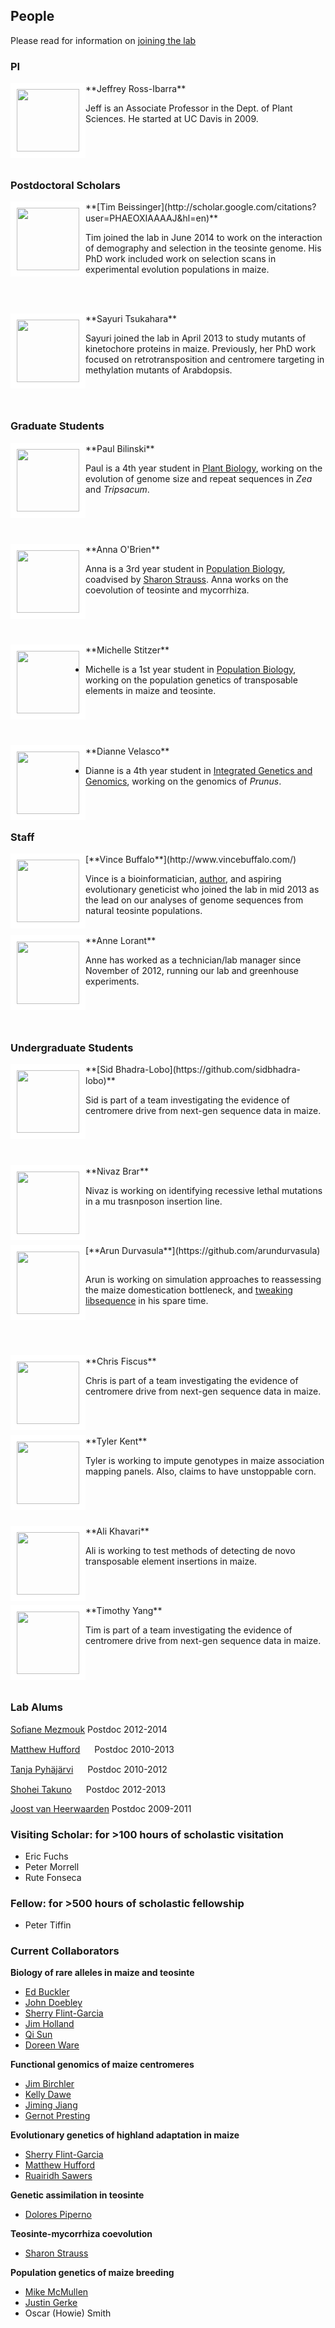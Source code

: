 ## People

Please read for information on [joining the lab](http://www.rilab.org/prosp.html)

### PI

<div style="float: left">
<img src="http://www.rilab.org/images/rossibarra.jpg" style="border:10px solid white"; width=100px">
</div>
**Jeffrey Ross-Ibarra** <a href="https://github.com/rossibarra/CV"><img src="http://www.rilab.org/images/txt.png" style="width: 15px;"></a> <a href="https://twitter.com/jrossibarra"><img src="http://www.rilab.org/images/Twitter_logo_blue.png" style="width: 15px;"></a>

Jeff is an Associate Professor in the Dept. of Plant Sciences. He started at UC Davis in 2009. 

<br><br><br>
### Postdoctoral Scholars

<div style="float: left">
<img src="http://www.rilab.org/images/beissinger.jpg" style="border:10px solid white"; width=100px">
</div>
**[Tim Beissinger](http://scholar.google.com/citations?user=PHAEOXIAAAAJ&hl=en)** <a href="https://twitter.com/timbeissinger"><img src="http://www.rilab.org/images/Twitter_logo_blue.png" style="width: 15px;"></a>

Tim joined the lab in June 2014 to work on the interaction of demography and selection in the teosinte genome.  His PhD work included work on selection scans in experimental evolution populations in maize.

<br><br>
<div style="float: left">
<img src="http://www.rilab.org/images/tsukahara.JPG" style="border:10px solid white"; width=100px">
</div>
**Sayuri Tsukahara**

Sayuri joined the lab in April 2013 to study mutants of kinetochore proteins in maize.  Previously, her PhD work focused on retrotransposition and centromere targeting in methylation mutants of Arabdopsis.

<br><br>
### Graduate Students

<div style="float: left">
<img src="http://www.rilab.org/images/bilinski.png" style="border:10px solid white"; width=100px">
</div>
**Paul Bilinski** <a href="https://twitter.com/pbilinsk"><img src="http://www.rilab.org/images/Twitter_logo_blue.png" style="width: 15px;"></a>

Paul is a 4th year student in [Plant Biology](http://biosci3.ucdavis.edu/gradGroups/pb/), working on the evolution of genome size and repeat sequences in *Zea* and *Tripsacum*.

<br><br><br>
<div style="float: left">
<img src="http://www.rilab.org/images/obrien.jpg" style="border:10px solid white"; width=100px">
</div>
**Anna O'Brien**

Anna is a 3rd year student in [Population Biology](http://www-eve.ucdavis.edu/eve/pbg/), coadvised by [Sharon Strauss](http://sharonstrauss.wordpress.com). Anna works on the coevolution of teosinte and mycorrhiza.

<br><br><br>
<div style="float: left">
<img src="http://www.rilab.org/images/stitzer.jpg" style="border:10px solid white"; width=100px">
</div>
**Michelle Stitzer**

* Michelle is a 1st year student in [Population Biology](http://www-eve.ucdavis.edu/eve/pbg/), working on the population genetics of transposable elements in maize and teosinte.

<br><br><br>
<div style="float: left">
<img src="http://www.rilab.org/images/cornkey.png" style="border:10px solid white"; width=100px">
</div>
**Dianne Velasco** <a href="https://twitter.com/napknscrib"><img src="http://www.rilab.org/images/Twitter_logo_blue.png" style="width: 15px;"></a>

* Dianne is a 4th year student in [Integrated Genetics and Genomics](http://biosci3.ucdavis.edu/GradGroups/GGG/Default.aspx), working on the genomics of *Prunus*.
 
<br><br>
### Staff

<div style="float: left">
<img src="http://www.rilab.org/images/cornkey.png" style="border:10px solid white"; width=100px">
</div>
[**Vince Buffalo**](http://www.vincebuffalo.com/) <a href="https://twitter.com/vsbuffalo"><img src="http://www.rilab.org/images/Twitter_logo_blue.png" style="width: 15px;"></a>

Vince is a bioinformatician, [author](http://www.amazon.com/Bioinformatics-Data-Skills-Reproducible-Research/dp/1449367372), and aspiring evolutionary geneticist who joined the lab in mid 2013 as the lead on our analyses of genome sequences from natural teosinte populations. 

<br>
<div style="float: left">
<img src="http://www.rilab.org/images/cornkey.png" style="border:10px solid white"; width=100px">
</div>
**Anne Lorant**

Anne has worked as a technician/lab manager since November of 2012, running our lab and greenhouse experiments.

<br><br><br>
### Undergraduate Students

<div style="float: left">
<img src="http://www.rilab.org/images/bhadralobo.jpeg" style="border:10px solid white"; width=100px">
</div>
**[Sid Bhadra-Lobo](https://github.com/sidbhadra-lobo)** <a href="https://twitter.com/SidBL"><img src="http://www.rilab.org/images/Twitter_logo_blue.png" style="width: 15px;"></a>

Sid is part of a team investigating the evidence of centromere drive from next-gen sequence data in maize.

<br><br><br>
<div style="float: left">
<img src="http://www.rilab.org/images/cornkey.png" style="border:10px solid white"; width=100px">
</div>
**Nivaz Brar** <a href="https://twitter.com/Nivaz1"><img src="http://www.rilab.org/images/Twitter_logo_blue.png" style="width: 15px;"></a>

Nivaz is working on identifying recessive lethal mutations in a mu trasnposon insertion line.

<br><br>
<div style="float: left">
<img src="http://www.rilab.org/images/durvasula.jpeg" style="border:10px solid white"; width=100px">
</div>
[**Arun Durvasula**](https://github.com/arundurvasula) <a href="https://twitter.com/arundurvasula"><img src="http://www.rilab.org/images/Twitter_logo_blue.png" style="width: 15px;"></a>

Arun is working on simulation approaches to reassessing the maize domestication bottleneck, and [tweaking libsequence](https://github.com/arundurvasula/libsequencevcf-1.7.6) in his spare time.

<br><br><br>
<div style="float: left">
<img src="http://www.rilab.org/images/cornkey.png" style="border:10px solid white"; width=100px">
</div>
**Chris Fiscus** <a href="https://twitter.com/cjfiscu"><img src="http://www.rilab.org/images/Twitter_logo_blue.png" style="width: 15px;"></a> 

Chris is part of a team investigating the evidence of centromere drive from next-gen sequence data in maize.

<br><br>
<div style="float: left">
<img src="http://www.rilab.org/images/kent.jpeg" style="border:10px solid white"; width=100px">
</div>
**Tyler Kent** <a href="https://twitter.com/tylervkent"><img src="http://www.rilab.org/images/Twitter_logo_blue.png" style="width: 15px;"></a>

Tyler is working to impute genotypes in maize association mapping panels. Also, claims to have unstoppable corn.

<br><br><br>
<div style="float: left">
<img src="http://www.rilab.org/images/cornkey.png" style="border:10px solid white"; width=100px">
</div>
**Ali Khavari** 

Ali is working to test methods of detecting de novo transposable element insertions in maize.

<br><br>
<div style="float: left">
<img src="http://www.rilab.org/images/cornkey.png" style="border:10px solid white"; width=100px">
</div>
**Timothy Yang**

Tim is part of a team investigating the evidence of centromere drive from next-gen sequence data in maize.

<br><br><br>
### Lab Alums

[Sofiane Mezmouk](http://www.linkedin.com/pub/sofiane-mezmouk/6b/a35/a34) Postdoc 2012-2014

[Matthew Hufford](http://www.public.iastate.edu/~mhufford/HuffordLab/home.html) <a href="https://twitter.com/mbhufford"><img src="http://www.rilab.org/images/Twitter_logo_blue.png" style="width: 15px;"></a> Postdoc 2010-2013

[Tanja Pyhäjärvi](https://wiki.oulu.fi/pages/viewpage.action?pageId=13382392) <a href="https://twitter.com/PyhaTanja"><img src="http://www.rilab.org/images/Twitter_logo_blue.png" style="width: 15px;"></a> Postdoc 2010-2012

[Shohei Takuno](https://sites.google.com/site/shoheitakuno/) <a href="https://twitter.com/ShoheiTakuno"><img src="http://www.rilab.org/images/Twitter_logo_blue.png" style="width: 15px;"></a> Postdoc 2012-2013

[Joost van Heerwaarden](http://www.wageningenur.nl/en/Persons/dr.ir.-J-Joost-van-Heerwaarden.htm) Postdoc 2009-2011

### Visiting Scholar: for >100 hours of scholastic visitation

* Eric Fuchs
* Peter Morrell
* Rute Fonseca

### Fellow: for >500 hours of scholastic fellowship

* Peter Tiffin

### Current Collaborators

**Biology of rare alleles in maize and teosinte**

* [Ed Buckler](http://www.maizegenetics.net)
* [John Doebley](http://teosinte.wisc.edu)
* [Sherry Flint-Garcia](http://web.missouri.edu/~flint-garcias/)
* [Jim Holland](http://www4.ncsu.edu/~jholland/homepage.htm)
* [Qi Sun](http://vivo.cornell.edu/display/individual24418)
* [Doreen Ware](http://warelab.org)

**Functional genomics of maize centromeres**

* [Jim Birchler](http://ipg.missouri.edu/faculty/birchler.cfm)
* [Kelly Dawe](http://www.dawelab.org)
* [Jiming Jiang](http://genetics.wisc.edu/Jiang.htm)
* [Gernot Presting](http://genomics.hawaii.edu/prestinglab/)

**Evolutionary genetics of highland adaptation in maize**

* [Sherry Flint-Garcia](http://web.missouri.edu/~flint-garcias/)
* [Matthew Hufford](http://www.public.iastate.edu/~mhufford/HuffordLab/home.html)
* [Ruairidh Sawers](http://www.langebio.cinvestav.mx/?pag=165)

**Genetic assimilation in teosinte**

* [Dolores Piperno](http://www.stri.si.edu/english/scientific_staff/staff_scientist/scientist.php?id=26)

**Teosinte-mycorrhiza coevolution**

* [Sharon Strauss](http://sharonstrauss.wordpress.com)

**Population genetics of maize breeding**

* [Mike McMullen](http://ipg.missouri.edu/faculty/mcmullen.cfm)
* [Justin Gerke](http://www.linkedin.com/pub/justin-gerke/11/ab4/312)
* Oscar (Howie) Smith

